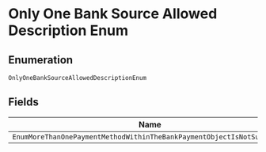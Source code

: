 
# Only One Bank Source Allowed Description Enum

## Enumeration

`OnlyOneBankSourceAllowedDescriptionEnum`

## Fields

| Name |
|  --- |
| `EnumMoreThanOnePaymentMethodWithinTheBankPaymentObjectIsNotSupported` |

